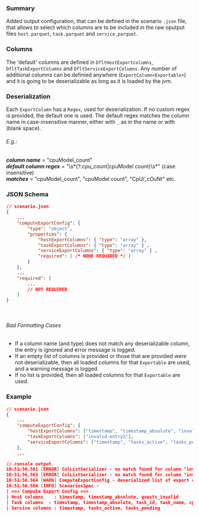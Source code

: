 ### Summary
Added output configuration, that can be defined in the scenario `.json` file, that allows to select which columns are to be included in the raw oputput files `host.parquet`, `task.parquet` and `service.parquet`.

### Columns
The 'default' columns are defined in `DfltHostExportcolumns`, `DfltTaskExportColumns` and `DfltServiceExportColumns`. Any number of additional columns can be definied anywhere (`ExportColumn<Exportable>`) and it is going to be deserializable as long as it is loaded by the jvm.

### Deserialization
Each `ExportColumn` has a `Regex`, used for deserialization. If no custom regex is provided, the default one is used. The default regex matches the column name in case-insensitive manner, either with `_` as in the name or with ` ` (blank space).

###### E.g.:  
***column name*** = "cpuModel\_count"  
***default column regex*** = "\\s*(?:cpu_count|cpuModel count)\\s*" (case insensitive)   
***matches*** = "cpuModel\_count", "cpuModel count", "CpU/_cOuNt" etc.

### JSON Schema
```json
// scenario.json
{
	...
	"computeExportConfig": {
		"type": "object",
		"properties": {
			"hostExportColumns": { "type": "array" }, 
			"taskExportColumns": { "type": "array" } ,
			"serviceExportColumns": { "type": "array" } ,
			"required": [ /* NONE REQUIRED */ ]
		}
	},
	...
	"required": [
		...
		// NOT REQUIRED
	]
}
```

&nbsp;  
###### Bad Formatting Cases
- If a column name (and type) does not match any deserializable column, the entry is ignored and error message is logged.
- If an empty list of columns is provided or those that are provided were not deserializable, then all loaded columns for that `Exportable` are used, and a warning message is logged.
- If no list is provided, then all loaded columns for that `Exportable` are used.


### Example

```json
// scenario.json
{
	...
	"computeExportConfig": {
		"hostExportColumns": ["timestamp", "timestamp_absolute", "invalid-entry1", "guests_invalid"],
		"taskExportColumns": ["invalid-entry2"],
		"serviceExportColumns": ["timestamp", "tasks_active", "tasks_pending"]
	},
	...
```

```json
// console output
10:51:56.561 [ERROR] ColListSerializer - no match found for column "invalid-entry1", ignoring...
10:51:56.563 [ERROR] ColListSerializer - no match found for column "invalid-entry2", ignoring...
10:51:56.564 [WARN] ComputeExportConfig - deserialized list of export columns for exportable TaskTableReader produced empty list, falling back to all loaded columns
10:51:56.584 [INFO] ScenariosSpec - 
| === Compute Export Config ===
| Host columns    : timestamp, timestamp_absolute, guests_invalid
| Task columns  : timestamp, timestamp_absolute, task_id, task_name, cpu_count, mem_capacity, cpu_limit, cpu_time_active, cpu_time_idle, cpu_time_steal, cpu_time_lost, uptime, downtime, provision_time, boot_time, boot_time_absolute
| Service columns : timestamp, tasks_active, tasks_pending

```

